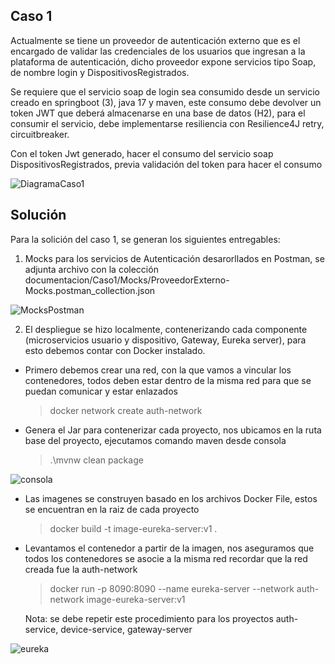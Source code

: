 ## Caso 1
Actualmente se tiene un proveedor de autenticación externo que es el encargado de validar las credenciales de los usuarios que ingresan a la plataforma de autenticación, dicho proveedor expone servicios tipo Soap, de nombre login y DispositivosRegistrados.

Se requiere que el servicio soap de login sea consumido desde un servicio creado en springboot (3), java 17 y maven, este consumo debe devolver un token JWT que deberá almacenarse en una base de datos (H2), para el consumir el servicio, debe implementarse resiliencia con Resilience4J retry, circuitbreaker. 

Con el token Jwt generado, hacer el consumo del servicio soap DispositivosRegistrados, previa validación del token para hacer el consumo

![DiagramaCaso1](https://github.com/PchaconMC/auth-device/assets/60486812/086af514-8159-4762-b205-7ceb208edbce)


## Solución
Para la solición del caso 1, se generan los siguientes entregables:
1. Mocks para los servicios de Autenticación desarorllados en Postman, se adjunta archivo con la colección
     documentacion/Caso1/Mocks/ProveedorExterno-Mocks.postman_collection.json

   
![MocksPostman](https://github.com/PchaconMC/auth-device/assets/60486812/16ef7499-4d3f-4660-a5f0-d64397de659c)

2. El despliegue se hizo localmente, contenerizando cada componente (microservicios usuario y dispositivo, Gateway, Eureka server), para esto debemos contar con Docker instalado.
  - Primero debemos crear una red, con la que vamos a vincular los contenedores, todos deben estar dentro de la misma red para que se puedan comunicar y estar enlazados

    >docker network create auth-network

   
   - Genera el Jar para contenerizar cada proyecto, nos ubicamos en la ruta base del proyecto, ejecutamos comando maven desde consola 

     >.\mvnw clean package

![consola](https://github.com/PchaconMC/auth-device/assets/60486812/165d7b67-bc07-4102-b2d4-edf65961263d)

   - Las imagenes se construyen basado en los archivos Docker File, estos se encuentran en la raiz de cada proyecto

     >docker build -t image-eureka-server:v1 .

- Levantamos el contenedor a partir de la imagen, nos aseguramos que todos los contenedores se asocie a la misma red recordar que la red creada fue la auth-network

     >docker run -p 8090:8090 --name eureka-server --network auth-network image-eureka-server:v1

  Nota: se debe repetir este procedimiento para los proyectos auth-service, device-service, gateway-server

  
![eureka](https://github.com/PchaconMC/auth-device/assets/60486812/bdd5fbc4-ba65-4751-8321-968f86854d9d)

     
  
